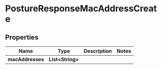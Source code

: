 

# PostureResponseMacAddressCreate


## Properties

| Name | Type | Description | Notes |
|------------ | ------------- | ------------- | -------------|
|**macAddresses** | **List&lt;String&gt;** |  |  |



